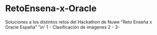 # RetoEnsena-x-Oracle
Soluciones a los distintos retos del Hackathon de Nuwe "Reto Enseña x Oracle España" '\n'
1 - Clasificación de imágenes
2 - 
3-
